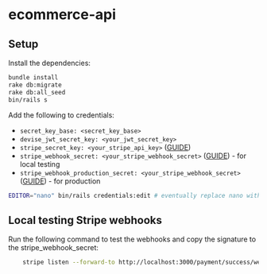 # ecommerce-api

## Setup
Install the dependencies:
``` bash
bundle install
rake db:migrate
rake db:all_seed
bin/rails s
```

Add the following to credentials:
- ```secret_key_base: <secret_key_base>```
- ```devise_jwt_secret_key: <your_jwt_secret_key>```
- ```stripe_secret_key: <your_stripe_api_key>``` ([GUIDE](https://stripe.com/docs/keys))
- ```stripe_webhook_secret: <your_stripe_webhook_secret>``` ([GUIDE](https://stripe.com/docs/webhooks/signatures)) - for local testing
- ```stripe_webhook_production_secret: <your_stripe_webhook_secret>``` ([GUIDE](https://stripe.com/docs/webhooks/signatures)) - for production

```bash
EDITOR="nano" bin/rails credentials:edit # eventually replace nano with your favorite editor
```
## Local testing Stripe webhooks
Run the following command to test the webhooks and copy the signature to the stripe_webhook_secret:
```bash
    stripe listen --forward-to http://localhost:3000/payment/success/webhook
```